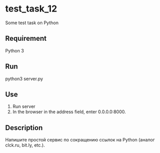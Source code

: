 # test_task_12
Some test task on Python

## Requirement
Python 3

## Run
python3 server.py

## Use
1. Run server
1. In the browser in the address field, enter 0.0.0.0:8000.

## Description
Напишите простой сервис по сокращению ссылок на Python (аналог clck.ru, bit.ly, etc.).

